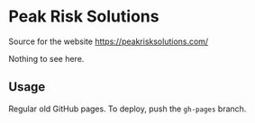 # Peak Risk Solutions

Source for the website https://peakrisksolutions.com/

Nothing to see here.

## Usage

Regular old GitHub pages. To deploy, push the `gh-pages` branch.
